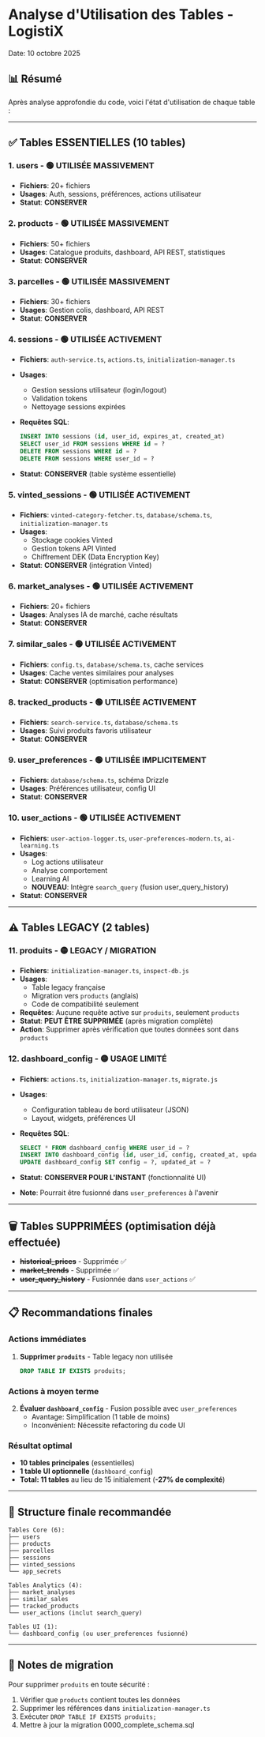 # Analyse d'Utilisation des Tables - LogistiX

Date: 10 octobre 2025

## 📊 Résumé

Après analyse approfondie du code, voici l'état d'utilisation de chaque table :

---

## ✅ Tables ESSENTIELLES (10 tables)

### 1. **users** - 🟢 UTILISÉE MASSIVEMENT

- **Fichiers**: 20+ fichiers
- **Usages**: Auth, sessions, préférences, actions utilisateur
- **Statut**: **CONSERVER**

### 2. **products** - 🟢 UTILISÉE MASSIVEMENT  

- **Fichiers**: 50+ fichiers
- **Usages**: Catalogue produits, dashboard, API REST, statistiques
- **Statut**: **CONSERVER**

### 3. **parcelles** - 🟢 UTILISÉE MASSIVEMENT

- **Fichiers**: 30+ fichiers
- **Usages**: Gestion colis, dashboard, API REST
- **Statut**: **CONSERVER**

### 4. **sessions** - 🟢 UTILISÉE ACTIVEMENT

- **Fichiers**: `auth-service.ts`, `actions.ts`, `initialization-manager.ts`
- **Usages**:
  - Gestion sessions utilisateur (login/logout)
  - Validation tokens
  - Nettoyage sessions expirées
- **Requêtes SQL**:

  ```sql
  INSERT INTO sessions (id, user_id, expires_at, created_at)
  SELECT user_id FROM sessions WHERE id = ?
  DELETE FROM sessions WHERE id = ?
  DELETE FROM sessions WHERE user_id = ?
  ```

- **Statut**: **CONSERVER** (table système essentielle)

### 5. **vinted_sessions** - 🟢 UTILISÉE ACTIVEMENT

- **Fichiers**: `vinted-category-fetcher.ts`, `database/schema.ts`, `initialization-manager.ts`
- **Usages**:
  - Stockage cookies Vinted
  - Gestion tokens API Vinted
  - Chiffrement DEK (Data Encryption Key)
- **Statut**: **CONSERVER** (intégration Vinted)

### 6. **market_analyses** - 🟢 UTILISÉE ACTIVEMENT

- **Fichiers**: 20+ fichiers
- **Usages**: Analyses IA de marché, cache résultats
- **Statut**: **CONSERVER**

### 7. **similar_sales** - 🟢 UTILISÉE ACTIVEMENT

- **Fichiers**: `config.ts`, `database/schema.ts`, cache services
- **Usages**: Cache ventes similaires pour analyses
- **Statut**: **CONSERVER** (optimisation performance)

### 8. **tracked_products** - 🟢 UTILISÉE ACTIVEMENT

- **Fichiers**: `search-service.ts`, `database/schema.ts`
- **Usages**: Suivi produits favoris utilisateur
- **Statut**: **CONSERVER**

### 9. **user_preferences** - 🟢 UTILISÉE IMPLICITEMENT

- **Fichiers**: `database/schema.ts`, schéma Drizzle
- **Usages**: Préférences utilisateur, config UI
- **Statut**: **CONSERVER**

### 10. **user_actions** - 🟢 UTILISÉE ACTIVEMENT

- **Fichiers**: `user-action-logger.ts`, `user-preferences-modern.ts`, `ai-learning.ts`
- **Usages**:
  - Log actions utilisateur
  - Analyse comportement
  - Learning AI
  - **NOUVEAU**: Intègre `search_query` (fusion user_query_history)
- **Statut**: **CONSERVER**

---

## ⚠️ Tables LEGACY (2 tables)

### 11. **produits** - 🟡 LEGACY / MIGRATION

- **Fichiers**: `initialization-manager.ts`, `inspect-db.js`
- **Usages**:
  - Table legacy française
  - Migration vers `products` (anglais)
  - Code de compatibilité seulement
- **Requêtes**: Aucune requête active sur `produits`, seulement `products`
- **Statut**: **PEUT ÊTRE SUPPRIMÉE** (après migration complète)
- **Action**: Supprimer après vérification que toutes données sont dans `products`

### 12. **dashboard_config** - 🟡 USAGE LIMITÉ

- **Fichiers**: `actions.ts`, `initialization-manager.ts`, `migrate.js`
- **Usages**:
  - Configuration tableau de bord utilisateur (JSON)
  - Layout, widgets, préférences UI
- **Requêtes SQL**:

  ```sql
  SELECT * FROM dashboard_config WHERE user_id = ?
  INSERT INTO dashboard_config (id, user_id, config, created_at, updated_at)
  UPDATE dashboard_config SET config = ?, updated_at = ?
  ```

- **Statut**: **CONSERVER POUR L'INSTANT** (fonctionnalité UI)
- **Note**: Pourrait être fusionné dans `user_preferences` à l'avenir

---

## 🗑️ Tables SUPPRIMÉES (optimisation déjà effectuée)

- ~~**historical_prices**~~ - Supprimée ✅
- ~~**market_trends**~~ - Supprimée ✅
- ~~**user_query_history**~~ - Fusionnée dans `user_actions` ✅

---

## 📋 Recommandations finales

### Actions immédiates

1. **Supprimer `produits`** - Table legacy non utilisée

   ```sql
   DROP TABLE IF EXISTS produits;
   ```

### Actions à moyen terme

2. **Évaluer `dashboard_config`** - Fusion possible avec `user_preferences`
   - Avantage: Simplification (1 table de moins)
   - Inconvénient: Nécessite refactoring du code UI

### Résultat optimal

- **10 tables principales** (essentielles)
- **1 table UI optionnelle** (`dashboard_config`)
- **Total: 11 tables** au lieu de 15 initialement (**-27% de complexité**)

---

## 🎯 Structure finale recommandée

```
Tables Core (6):
├── users
├── products
├── parcelles
├── sessions
├── vinted_sessions
└── app_secrets

Tables Analytics (4):
├── market_analyses
├── similar_sales
├── tracked_products
└── user_actions (inclut search_query)

Tables UI (1):
└── dashboard_config (ou user_preferences fusionné)
```

---

## 📝 Notes de migration

Pour supprimer `produits` en toute sécurité :

1. Vérifier que `products` contient toutes les données
2. Supprimer les références dans `initialization-manager.ts`
3. Exécuter `DROP TABLE IF EXISTS produits;`
4. Mettre à jour la migration 0000_complete_schema.sql

